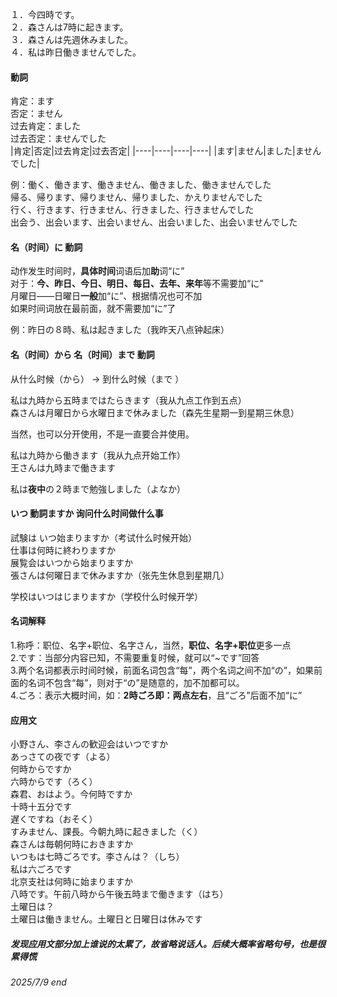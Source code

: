  １．今四時です。  
２．森さんは7時に起きます。  
３．森さんは先週休みました。  
４．私は昨日働きませんでした。  

#### 動詞  
肯定：ます  
否定：ません  
过去肯定：ました  
过去否定：ませんでした  
|肯定|否定|过去肯定|过去否定|
|----|----|----|----|
|ます|ません|ました|ませんでした|  

例：働く、働きます、働きません、働きました、働きませんでした  
帰る、帰ります、帰りません、帰りました、かえりませんでした  
行く、行きます、行きません、行きました、行きませんでした  
出会う、出会います、出会いません、出会いました、出会いませんでした  

#### 名（时间）に 動詞  
动作发生时间时，**具体时间**词语后加**助**词“に”  
对于：**今、昨日、今日、明日、每日、去年、来年**等不需要加“に”  
月曜日——日曜日**一般**加“に”、根据情况也可不加  
如果时间词放在最前面，就不需要加“に”了  

例：昨日の８時、私は起きました（我昨天八点钟起床）  

#### 名（时间）から 名（时间）まで 動詞  
从什么时候（から） -> 到什么时候（まで ）  

私は九時から五時まではたらきます（我从九点工作到五点）  
森さんは月曜日から水曜日まで休みました（森先生星期一到星期三休息）  

当然，也可以分开使用，不是一直要合并使用。

私は九時から働きます（我从九点开始工作）  
王さんは九時まで働きます  

私は**夜中**の２時まで勉強しました（よなか）  

#### いつ 動詞ますか 询问什么时间做什么事  

試験は いつ始まりますか（考试什么时候开始）  
仕事は何時に終わりますか  
展覧会はいつから始まりますか  
張さんは何曜日まで休みますか（张先生休息到星期几）  

学校はいつはじまりますか（学校什么时候开学）  

#### 名词解释  
1.称呼：职位、名字+职位、名字さん，当然，**职位、名字+职位**更多一点  
2.です：当部分内容已知，不需要重复时候，就可以“~です”回答  
3.两个名词都表示时间时候，前面名词包含“每”，两个名词之间不加“の”，如果前面的名词不包含“每”，则对于“の”是随意的，加不加都可以。  
4.ごろ：表示大概时间，如：**2時ごろ即：两点左右**，且“ごろ”后面不加“に”  

#### 应用文  

小野さん、李さんの歓迎会はいつですか  
あっさての夜です（よる）  
何時からですか  
六時からです（ろく）  
森君、おはよう。今何時ですか  
十時十五分です  
遅くですね（おそく）  
すみません、課長。今朝九時に起きました（く）  
森さんは毎朝何時におきますか  
いつもは七時ごろです。李さんは？（しち）  
私は六ごろです  
北京支社は何時に始まりますか  
八時です。午前八時から午後五時まで働きます（はち）  
土曜日は？  
土曜日は働きません。土曜日と日曜日は休みです  


##### 发现应用文部分加上谁说的太累了，故省略说话人。后续大概率省略句号，也是很累得慌  

###### 2025/7/9 end  